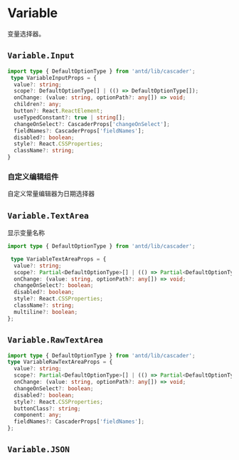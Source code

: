 # Variable

变量选择器。

## `Variable.Input`

```ts
import type { DefaultOptionType } from 'antd/lib/cascader';
 type VariableInputProps = {
  value?: string;
  scope?: DefaultOptionType[] | (() => DefaultOptionType[]);
  onChange: (value: string, optionPath?: any[]) => void;
  children?: any;
  button?: React.ReactElement;
  useTypedConstant?: true | string[];
  changeOnSelect?: CascaderProps['changeOnSelect'];
  fieldNames?: CascaderProps['fieldNames'];
  disabled?: boolean;
  style?: React.CSSProperties;
  className?: string;
}
```

<code src="./demos/demo1.tsx"></code>

### 自定义编辑组件

自定义常量编辑器为日期选择器

<code src="./demos/demo4.tsx"></code>

## `Variable.TextArea`

显示变量名称

```ts
import type { DefaultOptionType } from 'antd/lib/cascader';

 type VariableTextAreaProps = {
  value?: string;
  scope?: Partial<DefaultOptionType>[] | (() => Partial<DefaultOptionType>[]);
  onChange: (value: string, optionPath?: any[]) => void;
  changeOnSelect?: boolean;
  disabled?: boolean;
  style?: React.CSSProperties;
  className?: string;
  multiline?: boolean;
};

```

<code src="./demos/demo2.tsx"></code>

## `Variable.RawTextArea`

```ts
import type { DefaultOptionType } from 'antd/lib/cascader';
type VariableRawTextAreaProps = {
  value?: string;
  scope?: Partial<DefaultOptionType>[] | (() => Partial<DefaultOptionType>[]);
  onChange: (value: string, optionPath?: any[]) => void;
  changeOnSelect?: boolean;
  disabled?: boolean;
  style?: React.CSSProperties;
  buttonClass?: string;
  component: any;
  fieldNames?: CascaderProps['fieldNames'];
};

```
<code src="./demos/demo5.tsx"></code>

## `Variable.JSON`

<code src="./demos/demo3.tsx"></code>
